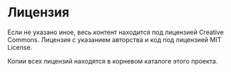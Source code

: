 # Лицензия

Если не указано иное, весь контент находится под лицензией Creative Commons.
Лицензия с указанием авторства и код под лицензией MIT License.

Копии всех лицензий находятся в корневом каталоге этого проекта.